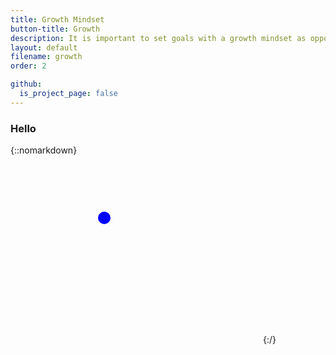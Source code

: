 ```yaml
---
title: Growth Mindset
button-title: Growth
description: It is important to set goals with a growth mindset as opposed to just checking the boxes and climbing the ladder
layout: default
filename: growth
order: 2

github:
  is_project_page: false
--- 
```

### Hello

{::nomarkdown}
<svg width="400" height=300>
    <circle cx="150" cy="100" r="10" fill="blue"/>
</svg>
{:/}
